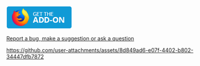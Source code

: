 [![](https://raw.githubusercontent.com/igorlogius/igorlogius/main/geFxAddon.png)](https://addons.mozilla.org/firefox/addon/copy-tabs/)

[Report a bug, make a suggestion or ask a question](https://github.com/igorlogius/igorlogius/issues/new/choose)

https://github.com/user-attachments/assets/8d849ad6-e07f-4402-b802-34447dfb7872
